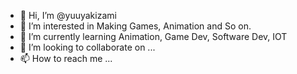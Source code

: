 - 👋 Hi, I’m @yuuyakizami
- 👀 I’m interested in Making Games, Animation and So on.
- 🌱 I’m currently learning Animation, Game Dev, Software Dev, IOT
- 💞️ I’m looking to collaborate on ...
- 📫 How to reach me ...

<!---
yuuyakizami/yuuyakizami is a ✨ special ✨ repository because its `README.md` (this file) appears on your GitHub profile.
You can click the Preview link to take a look at your changes.
--->
